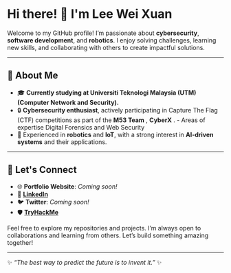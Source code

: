 # Hi there! 👋 I'm **Lee Wei Xuan**

Welcome to my GitHub profile! I’m passionate about **cybersecurity**, **software development**, and **robotics**. I enjoy solving challenges, learning new skills, and collaborating with others to create impactful solutions.

---

## 🚀 About Me
- 🎓 **Currently studying at Universiti Teknologi Malaysia (UTM) (Computer Network and Security).**  
- 🔒 **Cybersecurity enthusiast**, actively participating in Capture The Flag (CTF) competitions as part of the **M53 Team** , **CyberX** .
      - Areas of expertise Digital Forensics and Web Security  
- 🤖 Experienced in **robotics** and **IoT**, with a strong interest in **AI-driven systems** and their applications.

---

## 🔗 Let's Connect
- 🌐 **Portfolio Website**: *Coming soon!*  
- 💼 **[LinkedIn](https://www.linkedin.com/in/lee-wei-xuan-7687b2225)**  
- 🐦 **Twitter**: *Coming soon!*  
- 🛡️ **[TryHackMe](https://tryhackme.com/p/wxlee05)**  

Feel free to explore my repositories and projects. I’m always open to collaborations and learning from others. Let’s build something amazing together!

---

✨ _“The best way to predict the future is to invent it.”_ ✨
